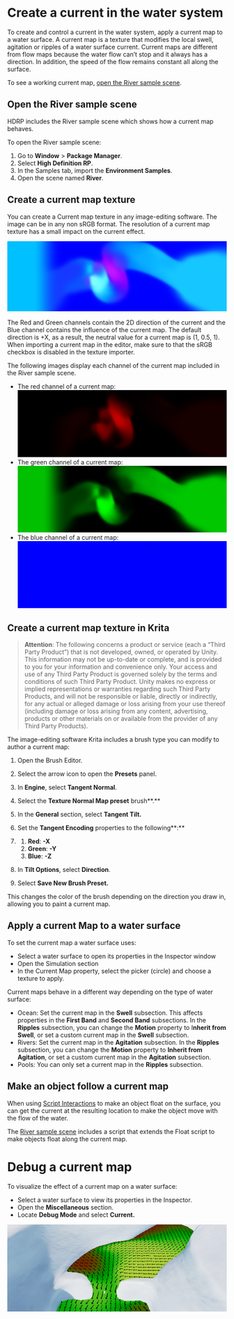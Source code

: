 # Create a current in the water system
To create and control a current in the water system, apply a current map to a water surface.
A current map is a texture that modifies the local swell, agitation or ripples of a water surface current.
Current maps are different from flow maps because the water flow can’t stop and it always has a direction. In addition, the speed of the flow remains constant all along the surface.

To see a working current map, [open the River sample scene](#river-sample-scene).

<a name="river-sample-scene"></a>

## Open the River sample scene

HDRP includes the River sample scene which shows how a current map behaves.

To open the River sample scene:

1. Go to **Window** > **Package Manager**.
2. Select **High Definition RP**.
3. In the Samples tab, import the **Environment Samples**.
4. Open the scene named **River**.

## Create a current map texture

You can create a Current map texture in any  image-editing software. The image can be in any non sRGB format. The resolution of a current map texture has a small impact on the current effect.

![](Images/watersystem-curent.png)

The Red and Green channels contain the 2D direction of the current and the Blue channel contains the influence of the current map. 
The default direction is +X, as a result, the neutral value for a current map is (1, 0.5, 1). 
When importing a current map in the editor, make sure to that the sRGB checkbox is disabled in the texture importer.

The following images display each channel of the current map included in the River sample scene.
* The red channel of a current map: ![](Images/watersystem-curent-r.png)
* The green channel of a current map: ![](Images/watersystem-curent-g.png)
* The blue channel of a current map: ![](Images/watersystem-curent-b.png)

## Create a current map texture in Krita

> **Attention**: The following concerns a product or service (each a “Third Party Product”) that is not developed, owned, or operated by Unity. This information may not be up-to-date or complete, and is provided to you for your information and convenience only. Your access and use of any Third Party Product is governed solely by the terms and conditions of such Third Party Product. Unity makes no express or implied representations or warranties regarding such Third Party Products, and will not be responsible or liable, directly or indirectly, for any actual or alleged damage or loss arising from your use thereof (including damage or loss arising from any content, advertising, products or other materials on or available from the provider of any Third Party Products).

The image-editing software Krita includes a brush type you can modify to author a current map:

1. Open the Brush Editor.

2. Select the arrow icon to open the **Presets** panel.

3. In **Engine**, select **Tangent Normal**.

4. Select the **Texture Normal Map preset** brush**.**

5. In the **General** section, select **Tangent Tilt.**

6. Set the **Tangent Encoding** properties to the following**:**

7. 1. **Red**: **-X**
   2. **Green**: **-Y**
   3. **Blue**: **-Z**

8. In **Tilt Options**, select **Direction**.

9. Select **Save New Brush Preset.**

This changes the color of the brush depending on the direction you draw in, allowing you to paint a current map.

## Apply a current Map to a water surface

To set the current map a water surface uses:

- Select a water surface to open its properties in the Inspector window
- Open the Simulation section
- In the Current Map property, select the picker (circle) and choose a texture to apply.

Current maps behave in a different way depending on the type of water surface:

- Ocean: Set the current map in the **Swell** subsection. This affects properties in the **First Band** and **Second Band** subsections. In the **Ripples** subsection, you can change the **Motion** property to I**nherit from Swell**, or set a custom current map in the **Swell** subsection.
- Rivers: Set the current map in the **Agitation** subsection. In the **Ripples** subsection, you can change the **Motion** property to **Inherit from Agitation**, or set a custom current map in the **Agitation** subsection.
- Pools: You can only set a current map in the **Ripples** subsection.

## Make an object follow a current map

When using [Script Interactions](water-scripting-in-the-water-system.md) to make an object float on the surface, you can get the current at the resulting location to make the object move with the flow of the water.

The [River sample scene](#river-sample-scene) includes a script that extends the Float script to make objects float along the current map.

# Debug a current map

To visualize the effect of a current map on a water surface:

- Select a water surface to view its properties in the Inspector.
- Open the **Miscellaneous** section.
- Locate **Debug Mode** and select **Current.**

![](Images/watersystem-current-debug.png)
